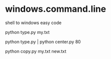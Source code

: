 # windows.command.line

shell to windows easy code

python type.py my.txt

python type.py | python center.py 80

python copy.py my.txt new.txt








